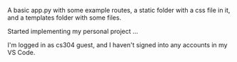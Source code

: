 A basic app.py with some example routes, a static folder with a css
file in it, and a templates folder with some files.

Started implementing my personal project ...

I'm logged in as cs304 guest, and I haven't signed into any accounts in my VS Code.


